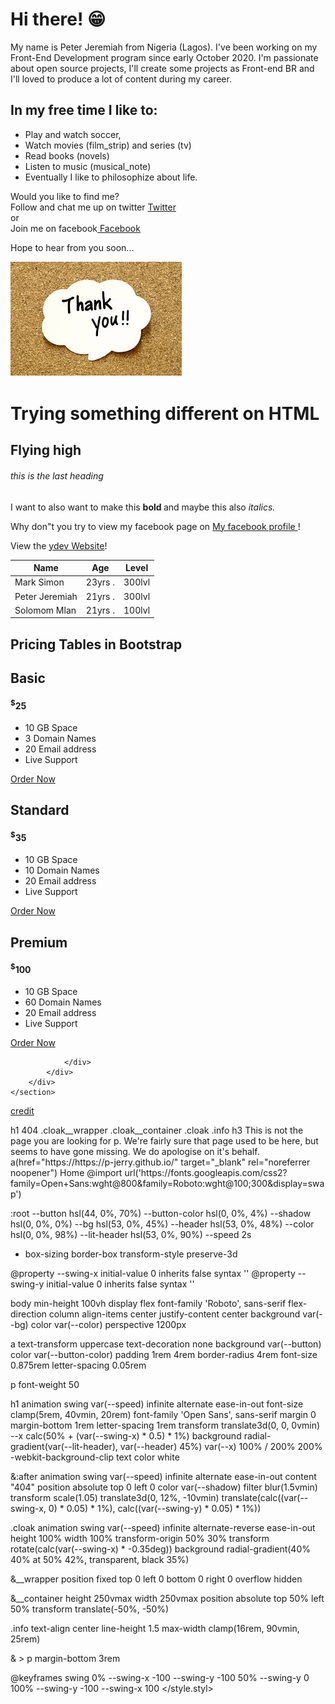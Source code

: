 # Hi there! 😁 
My name is Peter Jeremiah from Nigeria (Lagos). I've been working on my Front-End Development program since early October 2020. I'm passionate about open source projects, I'll create some projects as Front-end BR and I'll loved to produce a lot of content during my career.

## In my free time I like to:  
* Play and watch soccer, 
* Watch movies (film_strip) and series (tv)
* Read books (novels)
* Listen to music (musical_note)
* Eventually I like to philosophize about life.

Would you like to find me?  
Follow and chat me up on twitter [ Twitter](https://twitter.com/PJaybliss)  
or  
Join me on facebook[ Facebook](https://www.facebook.com/profile.php?id=100007246216867)

Hope to hear from you soon...

![](download.jpg)

<head>
  <title> Hello, world! </title>  
</head>
<body>
  <h1> Trying something different on HTML </h>
  <h2> Flying high </h2>
  <h6> this is the last heading </h6>
  
  <!--this is a comment, so just chill -->
  
   I want to also want to make this <strong> bold </strong> and maybe this also <i> italics. </i>
  <!--this is a comment, so just chill -->
  
  Why don"t you try to view my facebook page on <a href= "https://web.facebook.com/profile.php?id=100007246216867"> My facebook profile </a>!
  
View the <a href="https://ydev.academy">ydev Website</a>!

  <table>
    <thead>
      <th> Name </th>
      <th> Age  </th>
      <th> Level </th>
    </thread>
    <tbody>
      <tr>
        <td> Mark Simon </td>
        <td> 23yrs  . </td>
        <td> 300lvl  </td>
      </tr>
      <tr>
        <td> Peter Jeremiah </td>
        <td> 21yrs  . </td>
        <td> 300lvl  </td>
      </tr>
      <tr>
        <td> Solomom Mlan </td>
        <td> 21yrs  . </td>
        <td> 100lvl </td>
      </tr>
    </tbody>
  </table>
  
</body>

<body>
<section class="price-sec">
        <div class="container-fluid">
            <div class="container">
              <div class="row ptables-head">
                <h1 class="text-center">Pricing Tables in Bootstrap</h1>
              </div>
                <div class="row">
                    <div class="col-sm-4 price-table">
                        <div class="card text-center">
                            <div class="title">
                                <i class="fa fa-paper-plane"></i>
                                <h2>Basic</h2>
                            </div>
                            <div class="price">
                                <h4><sup>$</sup>25</h4>
                            </div>
                            <div class="option">
                                <ul>
                                    <li><i class="fa fa-check"></i> 10 GB Space</li>
                                    <li><i class="fa fa-check"></i> 3 Domain Names</li>
                                    <li><i class="fa fa-check"></i> 20 Email address</li>
                                    <li><i class="fa fa-times"></i> Live Support</li>
                                </ul>
                            </div>
                            <a href="#">Order Now</a>
                        </div>
                    </div>
                    <!-- (1) ===================================-->
                       <div class="col-sm-4 price-table">
                        <div class="card text-center">
                            <div class="title">
                                <i class="fa fa-plane"></i>
                                <h2>Standard</h2>
                            </div>
                            <div class="price">
                                <h4><sup>$</sup>35</h4>
                            </div>
                            <div class="option">
                                <ul>
                                    <li><i class="fa fa-check"></i> 10 GB Space</li>
                                    <li><i class="fa fa-check"></i> 10 Domain Names</li>
                                    <li><i class="fa fa-check"></i> 20 Email address</li>
                                    <li><i class="fa fa-times"></i> Live Support</li>
                                </ul>
                            </div>
                            <a href="#">Order Now</a>
                        </div>
                    </div>
                    <!-- (2) ===================================-->
                       <div class="col-sm-4 price-table">
                        <div class="card text-center">
                            <div class="title">
                                <i class="fa fa-rocket"></i>
                                <h2>Premium</h2>
                            </div>
                            <div class="price">
                                <h4><sup>$</sup>100</h4>
                            </div>
                            <div class="option">
                                <ul>
                                    <li><i class="fa fa-check"></i> 10 GB Space</li>
                                    <li><i class="fa fa-check"></i> 60 Domain Names</li>
                                    <li><i class="fa fa-check"></i> 20 Email address</li>
                                    <li><i class="fa fa-times"></i> Live Support</li>
                                </ul>
                            </div>
                            <a href="#">Order Now</a>
                        </div>
                    </div>
                    <!-- (3) ===================================-->
              















                </div>
            </div>
        </div>
    </section>
<a href="https://www.youtube.com/watch?v=og2BwCm1m38" >credit</a>
</body>
<index.pug>
h1 404
.cloak__wrapper
  .cloak__container
    .cloak
.info
  h3 This is not the page you are looking for
  p.
    We're fairly sure that page used to be here, but seems to have gone missing. We do apologise on it's behalf.
  a(href="https://https://p-jerry.github.io/" target="_blank" rel="noreferrer noopener") Home
</index.pug>
<style.styl>
  @import url('https://fonts.googleapis.com/css2?family=Open+Sans:wght@800&family=Roboto:wght@100;300&display=swap')

:root
  --button hsl(44, 0%, 70%)
  --button-color hsl(0, 0%, 4%)
  --shadow hsl(0, 0%, 0%)
  --bg hsl(53, 0%, 45%)
  --header hsl(53, 0%, 48%)
  --color hsl(0, 0%, 98%)
  --lit-header hsl(53, 0%, 90%)
  --speed 2s

*
  box-sizing border-box
  transform-style preserve-3d

@property --swing-x
  initial-value 0
  inherits false
  syntax '<integer>'
@property --swing-y
  initial-value 0
  inherits false
  syntax '<integer>'

body
  min-height 100vh
  display flex
  font-family 'Roboto', sans-serif
  flex-direction column
  align-items center
  justify-content center
  background var(--bg)
  color var(--color)
  perspective 1200px

a
  text-transform uppercase
  text-decoration none
  background var(--button)
  color var(--button-color)
  padding 1rem 4rem
  border-radius 4rem
  font-size 0.875rem
  letter-spacing 0.05rem

p
  font-weight 50

h1
  animation swing var(--speed) infinite alternate ease-in-out
  font-size clamp(5rem, 40vmin, 20rem)
  font-family 'Open Sans', sans-serif
  margin 0
  margin-bottom 1rem
  letter-spacing 1rem
  transform translate3d(0, 0, 0vmin)
  --x calc(50% + (var(--swing-x) * 0.5) * 1%)
  background radial-gradient(var(--lit-header), var(--header) 45%) var(--x) 100% / 200% 200%
  -webkit-background-clip text
  color white

  &:after
    animation swing var(--speed) infinite alternate ease-in-out
    content "404"
    position absolute
    top 0
    left 0
    color var(--shadow)
    filter blur(1.5vmin)
    transform scale(1.05) translate3d(0, 12%, -10vmin) translate(calc((var(--swing-x, 0) * 0.05) * 1%), calc((var(--swing-y) * 0.05) * 1%))

.cloak
  animation swing var(--speed) infinite alternate-reverse ease-in-out
  height 100%
  width 100%
  transform-origin 50% 30%
  transform rotate(calc(var(--swing-x) * -0.35deg))
  background radial-gradient(40% 40% at 50% 42%, transparent, black 35%)
  
  &__wrapper
    position fixed
    top 0
    left 0
    bottom 0
    right 0
    overflow hidden

  &__container
    height 250vmax
    width 250vmax
    position absolute
    top 50%
    left 50%
    transform translate(-50%, -50%)

.info
  text-align center
  line-height 1.5
  max-width clamp(16rem, 90vmin, 25rem)

  & > p
    margin-bottom 3rem

@keyframes swing
  0%
    --swing-x -100
    --swing-y -100
  50%
    --swing-y 0
  100%
    --swing-y -100
    --swing-x 100
  </style.styl>

